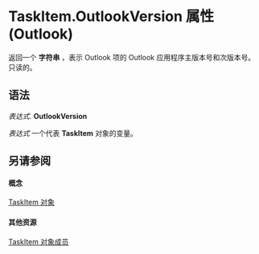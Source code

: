 
# TaskItem.OutlookVersion 属性 (Outlook)

返回一个 **字符串** ，表示 Outlook 项的 Outlook 应用程序主版本号和次版本号。只读的。


## 语法

 _表达式_. **OutlookVersion**

 _表达式_ 一个代表 **TaskItem** 对象的变量。


## 另请参阅


#### 概念


[TaskItem 对象](5df8cfa5-5460-a5a1-a130-ba5bca1a0091.md)
#### 其他资源


[TaskItem 对象成员](97234a76-2fc5-bbe4-2e14-25ae18694fc9.md)